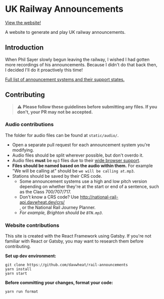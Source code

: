 # UK Railway Announcements

[View the website!](https://rail-announcements.davwheat.dev/)

A website to generate and play UK railway announcements.

## Introduction

When Phil Sayer slowly begun leaving the railway, I wished I had gotten more recordings of his announcements. Because I didn't do that back then,
I decided I'll do it proactively this time!

[Full list of announcement systems and their support states.](supported-systems.md)

## Contributing

> ⚠️ **Please follow these guidelines before submitting any files. If you don't, your PR may not be accepted.**

### Audio contributions

The folder for audio files can be found at `static/audio/`.

- Open a separate pull request for each announcement system you're modifying.
- Audio files should be split wherever possible, but don't overdo it.
- Audio files **must** be `mp3` files due to their [wide browser support](https://caniuse.com/mp3).
- **Files should be named based on the audio within them.** For example "We will be calling at" should be `we will be calling at.mp3`.
- Stations should be saved by their CRS code.
  - Some announcement systems use a high and low pitch version depending on whether they're at the start or end of a sentence, such as the Class
    700/707/717.
  - Don't know a CRS code? Use [http://national-rail-api.davwheat.dev/crs/<search term>](http://national-rail-api.davwheat.dev/crs/brighton), or
    the National Rail Journey Planner.
  - _For example, Brighton should be `BTN.mp3`._

### Website contributions

This site is created with the React Framework using Gatsby. If you're not familiar with React or Gatsby, you may want to research them before
contributing.

**Set up dev environment:**

```
git clone https://github.com/davwheat/rail-announcements
yarn install
yarn start
```

**Before committing your changes, format your code:**

```
yarn run format
```
